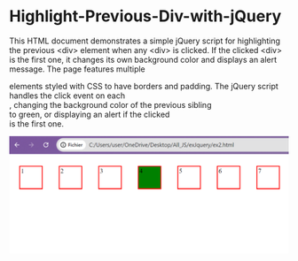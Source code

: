 # Highlight-Previous-Div-with-jQuery
This HTML document demonstrates a simple jQuery script for highlighting the previous &lt;div> element when any &lt;div> is clicked. If the clicked &lt;div> is the first one, it changes its own background color and displays an alert message.
The page features multiple <div> elements styled with CSS to have borders and padding. The jQuery script handles the click event on each <div>, changing the background color of the previous sibling <div> to green, or displaying an alert if the clicked <div> is the first one.

<img src="Screenshot 2024-07-11 001626.png" >
